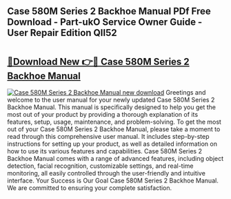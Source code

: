 ## Case 580M Series 2 Backhoe Manual PDf Free Download - Part-ukO Service Owner Guide - User Repair Edition QII52

# <h2><a href="http://bc80312.oget.top/?id=Case+580M+Series+2+Backhoe+Manual">🔗Download New 👉🔴 Case 580M Series 2 Backhoe Manual</a></h2>

[![Case 580M Series 2 Backhoe Manual new download](https://i.imgur.com/5g1atiW.png)](http://bc80312.oget.top/?id=Case+580M+Series+2+Backhoe+Manual)
Greetings and welcome to the user manual for your newly updated Case 580M Series 2 Backhoe Manual. This manual is specifically designed to help you get the most out of your product by providing a thorough explanation of its features, setup, usage, maintenance, and problem-solving. To get the most out of your Case 580M Series 2 Backhoe Manual, please take a moment to read through this comprehensive user manual. It includes step-by-step instructions for setting up your product, as well as detailed information on how to use its various features and capabilities. Case 580M Series 2 Backhoe Manual comes with a range of advanced features, including object detection, facial recognition, customizable settings, and real-time monitoring, all easily controlled through the user-friendly and intuitive interface. Your Success is Our Goal Case 580M Series 2 Backhoe Manual. We are committed to ensuring your complete satisfaction.
